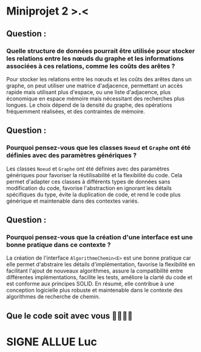 # Miniprojet 2 >.<

## Question :

### Quelle structure de données pourrait être utilisée pour stocker les relations entre les nœuds du graphe et les informations associées à ces relations, comme les coûts des arêtes ?

Pour stocker les relations entre les nœuds et les coûts des arêtes dans un graphe, on peut utiliser une matrice d'adjacence, permettant un accès rapide mais utilisant plus d'espace, ou une liste d'adjacence, plus économique en espace mémoire mais nécessitant des recherches plus longues. Le choix dépend de la densité du graphe, des opérations fréquemment réalisées, et des contraintes de mémoire.


## Question :

###  Pourquoi pensez-vous que les classes `Noeud` et `Graphe` ont été définies avec des paramètres génériques ?


Les classes `Noeud` et `Graphe` ont été définies avec des paramètres génériques pour favoriser la réutilisabilité et la flexibilité du code. Cela permet d'adapter ces classes à différents types de données sans modification du code, favorise l'abstraction en ignorant les détails spécifiques du type, évite la duplication de code, et rend le code plus générique et maintenable dans des contextes variés.

## Question : 

### Pourquoi pensez-vous que la création d'une interface est une bonne pratique dans ce contexte ?


La création de l'interface `AlgorithmeChemin<E>` est une bonne pratique car elle permet d'abstraire les détails d'implémentation, favorise la flexibilité en facilitant l'ajout de nouveaux algorithmes, assure la compatibilité entre différentes implémentations, facilite les tests, améliore la clarté du code et est conforme aux principes SOLID. En résumé, elle contribue à une conception logicielle plus robuste et maintenable dans le contexte des algorithmes de recherche de chemin.

## Que le code soit avec vous 🌌🔫🆕🙏

# SIGNE ALLUE Luc